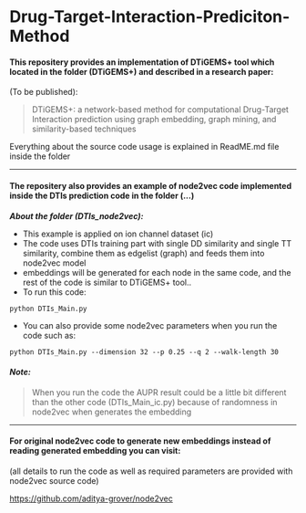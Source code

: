 # Drug-Target-Interaction-Prediciton-Method
 
#### This repositery provides an implementation of DTiGEMS+ tool  which located in the folder (DTiGEMS+) and described in a research paper:
(To be published):

> DTiGEMS+: a network-based method for computational Drug-Target Interaction prediction using graph embedding, graph mining, and similarity-based techniques

Everything about the source code usage is explained in ReadME.md file inside the folder

---

#### The repositery also provides an example of node2vec code implemented inside the DTIs prediction code in the folder (...)
 ***About the folder (DTIs_node2vec):***
 - This example is applied on ion channel dataset (ic)
 - The code uses DTIs training part with single DD similarity and single TT similarity, combine them as edgelist (graph) and feeds them into node2vec model
 - embeddings will be generated for each node in the same code, and the rest of the code is similar to DTiGEMS+ tool..
 - To run this code:
```
python DTIs_Main.py
```
- You can also provide some node2vec parameters when you run the code such as:
```
python DTIs_Main.py --dimension 32 --p 0.25 --q 2 --walk-length 30
```

 
 #### *Note:*
 >  When you run the code the AUPR result could be a little bit different than the other code (DTIs_Main_ic.py) because of randomness in node2vec when generates the embedding
 

---

#### For original node2vec code to generate new embeddings instead of reading generated embedding you can visit:

(all details to run the code as well as required parameters are provided with node2vec source code)

https://github.com/aditya-grover/node2vec
